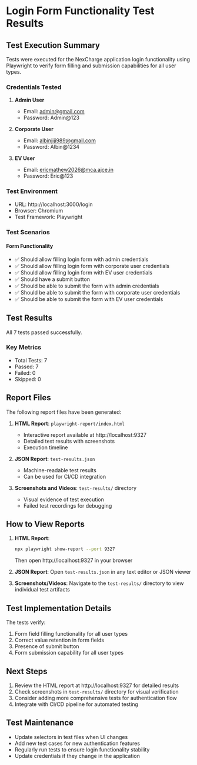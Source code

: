 # Login Form Functionality Test Results

## Test Execution Summary

Tests were executed for the NexCharge application login functionality using Playwright to verify form filling and submission capabilities for all user types.

### Credentials Tested

1. **Admin User**
   - Email: admin@gmail.com
   - Password: Admin@123

2. **Corporate User**
   - Email: albinjiji989@gmail.com
   - Password: Albin@1234

3. **EV User**
   - Email: ericmathew2026@mca.ajce.in
   - Password: Eric@123

### Test Environment
- URL: http://localhost:3000/login
- Browser: Chromium
- Test Framework: Playwright

### Test Scenarios

#### Form Functionality
- ✅ Should allow filling login form with admin credentials
- ✅ Should allow filling login form with corporate user credentials
- ✅ Should allow filling login form with EV user credentials
- ✅ Should have a submit button
- ✅ Should be able to submit the form with admin credentials
- ✅ Should be able to submit the form with corporate user credentials
- ✅ Should be able to submit the form with EV user credentials

## Test Results

All 7 tests passed successfully.

### Key Metrics
- Total Tests: 7
- Passed: 7
- Failed: 0
- Skipped: 0

## Report Files

The following report files have been generated:

1. **HTML Report**: `playwright-report/index.html`
   - Interactive report available at http://localhost:9327
   - Detailed test results with screenshots
   - Execution timeline

2. **JSON Report**: `test-results.json`
   - Machine-readable test results
   - Can be used for CI/CD integration

3. **Screenshots and Videos**: `test-results/` directory
   - Visual evidence of test execution
   - Failed test recordings for debugging

## How to View Reports

1. **HTML Report**:
   ```bash
   npx playwright show-report --port 9327
   ```
   Then open http://localhost:9327 in your browser

2. **JSON Report**:
   Open `test-results.json` in any text editor or JSON viewer

3. **Screenshots/Videos**:
   Navigate to the `test-results/` directory to view individual test artifacts

## Test Implementation Details

The tests verify:
1. Form field filling functionality for all user types
2. Correct value retention in form fields
3. Presence of submit button
4. Form submission capability for all user types

## Next Steps

1. Review the HTML report at http://localhost:9327 for detailed results
2. Check screenshots in `test-results/` directory for visual verification
3. Consider adding more comprehensive tests for authentication flow
4. Integrate with CI/CD pipeline for automated testing

## Test Maintenance

- Update selectors in test files when UI changes
- Add new test cases for new authentication features
- Regularly run tests to ensure login functionality stability
- Update credentials if they change in the application